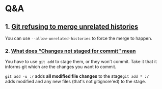 # Q&A

## 1. [Git refusing to merge unrelated histories](https://stackoverflow.com/questions/37937984/git-refusing-to-merge-unrelated-histories)

You can use `--allow-unrelated-histories` to force the merge to happen.

### 2. [What does “Changes not staged for commit” mean](https://stackoverflow.com/questions/21134960/what-does-changes-not-staged-for-commit-mean)

You have to use `git add` to stage them, or they won't commit. Take it that it informs git which are the changes you want to commit.

`git add -u :/` adds **all modified file changes** to the stage`git add * :/` adds modified and any new files (that's not gitignore'ed) to the stage.

